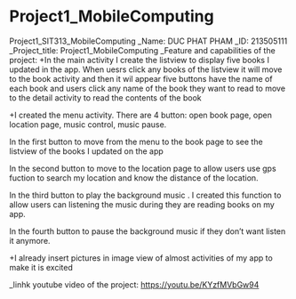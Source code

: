# Project1_MobileComputing
Project1_SIT313_MobileComputing
_Name: DUC PHAT PHAM 
_ID: 213505111 
_Project_title: Project1_MobileComputing
_Feature and capabilities of the project:
+In the main activity I create the listview to display five books I updated in the app. When uesrs click any books of the listview it will move to the book activity and then it wil appear five buttons have the name of each book and users click any name of the book they want to read to move to the detail activity to read the contents of the book

+I created the menu activity. There are 4 button: open book page, open location page, music control, music pause.

In the first button to move from the menu to the book page to see the listview  of the books I updated on the app

In the second button to move to the location page to allow users use gps fuction to search my location and know the  distance of the location.

In the third button to play the background music . I created this function to allow users can listening the music during they  are reading books on my app.

In the fourth button to pause the background music if they don’t want listen it anymore.

+I already insert pictures  in image view of almost activities of my app to make it  is excited

_linhk youtube video of the project: https://youtu.be/KYzfMVbGw94
